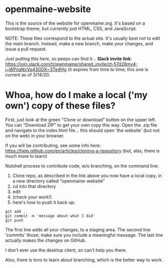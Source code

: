 # openmaine-website
This is the source of the website for openmaine.org. It's based on a bootstrap theme, but currently just HTML, CSS, and JavaScript. 

NOTE: These files correspond to the actual site. It's usually best not to edit the main branch. Instead, make a new branch, make your changes, and issue a pull request.


Just putting this here, so peeps can find it... **Slack invite link**: https://join.slack.com/t/openmaine/shared_invite/zt-57d28mv4-j~WPnaNxVq43GDX~3Te4Hg
(it expires from time to time; this one is current as of 3/14/20.


# Whoa, how do I make a local ('my own') copy of these files?

First, just look at the green "Clone or download" button on the upper
left. You can "Download ZIP" to get your own copy this way. Open the .zip file
and navigate to the index.html file... this should open 'the website' (but
not on the web) in your browser.

If you will be contributing, see some info here:
https://help.github.com/en/articles/cloning-a-repository
(but, alas, there is much more to learn)

Nutshell process to contribute code, w/o branching, on the command line:
1. Clone repo, as described in the link above
  you now have a local copy, in a new directory called
	"openmaine-website" 
2. cd into that directory
3. edit
4. (check your work!)
5. here's how to push it back up:
```
git add .
git commit -m 'message about what I did'
git push
```

The first line adds all your changes, to a staging area.
The second line 'commits' those; make sure you include a meaningful message.
The last line actually makes the changes on GitHub.

I don't ever use the desktop client, so can't help you there.

Also, there is tons to learn about branching, which is the better way to
work.
